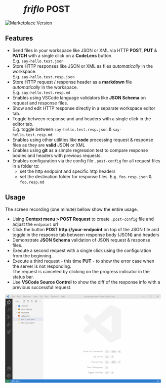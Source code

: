 #           **_friflo_ __POST__**

[![Marketplace Version](https://vsmarketplacebadge.apphb.com/version-short/friflo.vscode-friflo-post.svg)](https://marketplace.visualstudio.com/items?itemName=friflo.vscode-friflo-post)


## Features
*   Send files in your workspace like JSON or XML via HTTP __POST__, __PUT__ & __PATCH__ with a single click on a __CodeLens__ button.  
    E.g. `say-hello.test.json`
*   Store HTTP responses like JSON or XML as files _automatically_ in the workspace.  
    E.g. `say-hello.test.resp.json`
*   Store HTTP request / response header as a __markdown__ file _automatically_ in the workspace.  
    E.g. `say-hello.test.resp.md`
*   Enables using VSCode language validators like __JSON Schema__ on request and response files.  
*   Show and edit HTTP response directly in a separate workspace editor tab.
*   Toggle between response and and headers with a single click in the editor tab.  
    E.g. toggle between `say-hello.test.resp.json` & `say-hello.test.resp.md`
*   Enables using other utilities like __node__ processing request & response files as they are __valid__ JSON or XML
*   Enables using __git__ as a simple regression test to compare response bodies and headers with previous requests.
*   Enables configuration via the config file `.post-config` for all request files in a folder to:
    *   set the http endpoint and specific http headers
    *   set the destination folder for response files. E.g. `foo.resp.json` & `foo.resp.md`

## Usage

The screen recording (one minute) bellow show the entire usage.  
*   Using __Context menu > POST Request__ to create `.post-config` file and adjust the `endpoint` url
*   Click the button __POST http://your-endpoint__ on top of the JSON file and toggle in the response tab between response body (JSON) and headers
*   Demonstrate __JSON Schema__ validation of JSON request & response files.
*   Execute a second request with a single click using the configuration from the beginning.
*   Execute a third request - this time __PUT__ - to show the error case when the server is not responding.  
    The request is canceled by clicking on the progress indicator in the status bar.
*   Use __VSCode Source Control__ to show the diff of the response info with a previous successful request.

![](https://raw.githubusercontent.com/friflo/vscode-friflo-post/master/docs/friflo-POST.gif)

